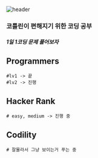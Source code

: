 ![header](https://capsule-render.vercel.app/api?type=wave&color=auto&height=300&section=header&text=KOTLIN%20STUDY&fontSize=90&animation=fadeIn&fontAlignY=38)

### 코틀린이 편해지기 위한 코딩 공부

##### 1일 1코딩 문제 풀어보자

## Programmers  
    #lv1 -> 끝 
    #lv2 -> 진행
## Hacker Rank
    # easy, medium -> 진행 중 
## Codility 
    # 잘몰라서 그냥 보이는거 푸는 중 

